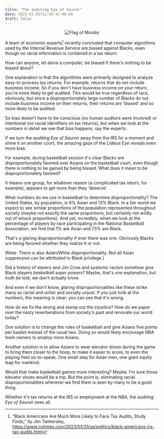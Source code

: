 ```yaml
---
title: "The auditing Eye of Sauron"
date: 2023-02-01T12:08:41-08:00
draft: false
---
```


<center>

![Flag of Mordor](https://upload.wikimedia.org/wikipedia/commons/thumb/1/16/Flag_of_Mordor_SVG.svg/320px-Flag_of_Mordor_SVG.svg.png)

</center>

A team of economic experts[^1] recently concluded that computer
algorithms used by the Internal Revenue Service are biased against
Blacks, even though no racial information is contained in a tax
return.

How can anyone, let alone a computer, be biased if there's nothing to be
biased about?

One explanation is that the algorithms were primarily designed to
analyze easy-to-process tax returns. For example, returns that do
not include business income. So if you don't have business income on
your return, you're more likely to get audited. This would be true
regardless of race, obviously, but since a disproportionately large
number of Blacks do not include business income on their returns,
their returns are 'biased' and so more likely to be audited.

So bias doesn't have to be conscious (no human auditors were
involved) or intentional (no racial identifiers on tax returns), but
when we look at the numbers in detail we see that bias happens, say
the experts.

If we turn the _auditing Eye of Sauron_ away from the IRS for a
moment and shine it on another court, the amazing gaze of the
_Lidless Eye_ reveals even more bias.

For example, during basketball session it's clear Blacks are
disproportionately favored over Asians on the basketball court, even
though there is nothing to be gained by being biased. What does it mean
to be disproportionately favored?

It means one group, for whatever reason (a complicated tax return, for
example), appears to get more than they 'deserve'.

What numbers do we use in basketball to determine disproportionality?
The United States, by population, is 6% Asian and 13% Black. In a
fair world we expect to see similar proportions of the population
represented throughout society (maybe not exactly the same
proportions, but certainly not wildly out of whack proportions). And
yet, incredibly, when we look at the percentage of players by race
participating in the National Basketball Association, we find that 1%
are Asian and 73% are Black.

That's a glaring disproportionality if ever there was one. Obviously
Blacks are being favored whether they realize it or not.

(Note: There is also Asian/White disproportionality. Not all Asian
suppression can be attributed to Black privilege.)

Did a history of slavery and Jim Crow and systemic racism somehow
give Black players _basketball super powers_? Maybe, that's one
explanation, but truth be told, we don't actually know.

And even if we don't know, glaring disproportionalities like these strike
many as racist and unfair and socially unjust. If you just look at
the numbers, the meaning is clear; you can see that it's wrong.

How do we fix the wrong and stamp out the injustice? How do we paper
over the nasty reverberations from society's past and renovate our world
today?

One solution is to change the rules of basketball and give Asians five
points per basket instead of the usual two. Doing so would likely
encourage NBA team owners to employ more Asians.

Another solution is to allow Asians to wear elevator shoes during the
game to bring them closer to the hoop, to make it easier to score, to
even the playing field so-to-speak. One small step for Asian men, one
giant equity leap for mankind.

Would that make basketball games more interesting? Maybe.
I'm sure those elevator shoes would be a trip. But the point is,
eliminating racial disproportionalities wherever we find them is seen
by many to be a good thing.

Whether it's tax returns at the IRS or employment
at the NBA, the _auditing Eye of Sauron_ sees all.

[^1]: "Black Americans Are Much More Likely to Face Tax Audits,
       Study Finds," by Jim Tankersley,
https://www.nytimes.com/2023/01/31/us/politics/black-americans-irs-tax-audits.html
